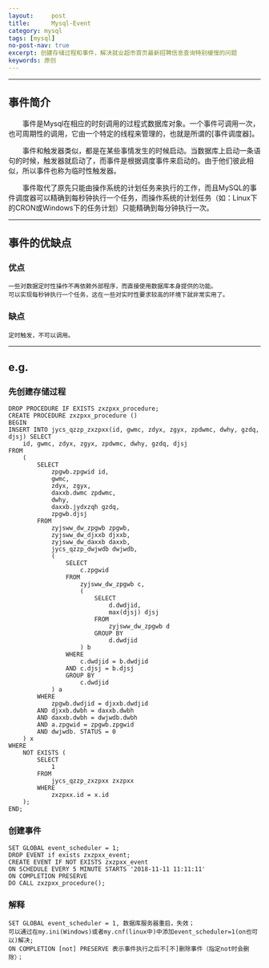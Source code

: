 ```yaml
---
layout:     post
title:      Mysql-Event
category: mysql
tags: [mysql]
no-post-nav: true
excerpt: 创建存储过程和事件，解决就业超市首页最新招聘信息查询特别缓慢的问题
keywords: 原创
---
```


---

## 事件简介

&emsp;&emsp;事件是Mysql在相应的时刻调用的过程式数据库对象。一个事件可调用一次，也可周期性的调用，它由一个特定的线程来管理的，也就是所谓的[事件调度器]。

&emsp;&emsp;事件和触发器类似，都是在某些事情发生的时候启动。当数据库上启动一条语句的时候，触发器就启动了，而事件是根据调度事件来启动的。由于他们彼此相似，所以事件也称为临时性触发器。

&emsp;&emsp;事件取代了原先只能由操作系统的计划任务来执行的工作，而且MySQL的事件调度器可以精确到每秒钟执行一个任务，而操作系统的计划任务（如：Linux下的CRON或Windows下的任务计划）只能精确到每分钟执行一次。


---

## 事件的优缺点

### 优点
    一些对数据定时性操作不再依赖外部程序，而直接使用数据库本身提供的功能。
    可以实现每秒钟执行一个任务，这在一些对实时性要求较高的环境下就非常实用了。

### 缺点

    定时触发，不可以调用。

---

## e.g.

### 先创建存储过程

    DROP PROCEDURE IF EXISTS zxzpxx_procedure;
    CREATE PROCEDURE zxzpxx_procedure ()
    BEGIN
    INSERT INTO jycs_qzzp_zxzpxx(id, gwmc, zdyx, zgyx, zpdwmc, dwhy, gzdq, djsj) SELECT
        id, gwmc, zdyx, zgyx, zpdwmc, dwhy, gzdq, djsj
    FROM
        (
            SELECT
                zpgwb.zpgwid id,
                gwmc,
                zdyx, zgyx,
                daxxb.dwmc zpdwmc,
                dwhy,
                daxxb.jydxzqh gzdq,
                zpgwb.djsj
            FROM
                zyjsww_dw_zpgwb zpgwb,
                zyjsww_dw_djxxb djxxb,
                zyjsww_dw_daxxb daxxb,
                jycs_qzzp_dwjwdb dwjwdb,
                (
                    SELECT
                        c.zpgwid
                    FROM
                        zyjsww_dw_zpgwb c,
                        (
                            SELECT
                                d.dwdjid,
                                max(djsj) djsj
                            FROM
                                zyjsww_dw_zpgwb d
                            GROUP BY
                                d.dwdjid
                        ) b
                    WHERE
                        c.dwdjid = b.dwdjid
                    AND c.djsj = b.djsj
                    GROUP BY
                        c.dwdjid
                ) a
            WHERE
                zpgwb.dwdjid = djxxb.dwdjid
            AND djxxb.dwbh = daxxb.dwbh
            AND daxxb.dwbh = dwjwdb.dwbh
            AND a.zpgwid = zpgwb.zpgwid
            AND dwjwdb. STATUS = 0
        ) x
    WHERE
        NOT EXISTS (
            SELECT
                1
            FROM
                jycs_qzzp_zxzpxx zxzpxx
            WHERE
                zxzpxx.id = x.id
        );
    END;

### 创建事件

    SET GLOBAL event_scheduler = 1;
    DROP EVENT if exists zxzpxx_event;
    CREATE EVENT IF NOT EXISTS zxzpxx_event
    ON SCHEDULE EVERY 5 MINUTE STARTS '2018-11-11 11:11:11'
    ON COMPLETION PRESERVE
    DO CALL zxzpxx_procedure();

### 解释

    SET GLOBAL event_scheduler = 1, 数据库服务器重启，失效；
    可以通过在my.ini(Windows)或者my.cnf(linux中)中添加event_scheduler=1(on也可以)解决;
    ON COMPLETION [not] PRESERVE 表示事件执行之后不[不]删除事件（指定not时会删除）；
